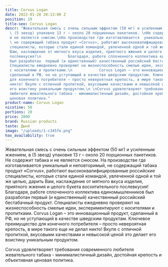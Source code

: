 ```yaml
---
title: Corvus Logan
date: 2022-01-28 20:13:00 Z
position: 19
title-seo: Corvus Logan
descr: "Жевательная смесь с очень сильным эффектом (50 мг) и усиленным жжением, в
  \ (5 звезд) упаковке 13 г – около 20 порционных пакетиков. \nНе содержит табака
  и не является снюсом.\nНа производстве где изготавливается  уникальный и неповторимый,
  \ не содержащий табака продукт «Corvus», работают высококвалифицированные российские
  специалисты, которые стали единой командой, увлеченной одной и той же целью, дарить
  Вам, наслаждение от мятного вкуса изделия, приятного жжения и целого букета восхитительного
  послевкусия!\n            Благодаря, работе сплоченного коллектива единомышленников
  был разработан  первый (и единственный) качественный российский бестабачный продукт.
  Специалисты ежедневно проверяют на жизнеспособность смелые идеи, экспериментируют
  с носителями и пропитками.\n            Corvus Logan – это инновационный продукт,
  сделанный в РФ, но не уступающий в качестве шведским продуктам. Ключевое преимущество
  для конечного потребителя – просто невероятная крепость, в мире такого еще не делал
  никто! Вкупе с отличной пропиткой, вкусовыми качествами и невысокой ценой это делает
  его воистину уникальным продуктом.\n \nCorvus удовлетворяет требования современного
  любителя жевательного табака - минималистичный дизайн, достойная крепость и объективная
  ценовая политика."
product-name: Corvus Logan
nicotine: 50
portions: 20
price: 2800
brand: Russian products
taste: Дыня
image: "/uploads/1-c345fe.png"
has_availability: true
---
```


Жевательная смесь с очень сильным эффектом (50 мг) и усиленным жжением, в  (5 звезд) упаковке 13 г – около 20 порционных пакетиков. 
Не содержит табака и не является снюсом.
На производстве где изготавливается  уникальный и неповторимый,  не содержащий табака продукт «Corvus», работают высококвалифицированные российские специалисты, которые стали единой командой, увлеченной одной и той же целью, дарить Вам, наслаждение от мятного вкуса изделия, приятного жжения и целого букета восхитительного послевкусия!
            Благодаря, работе сплоченного коллектива единомышленников был разработан  первый (и единственный) качественный российский бестабачный продукт. Специалисты ежедневно проверяют на жизнеспособность смелые идеи, экспериментируют с носителями и пропитками.
            Corvus Logan – это инновационный продукт, сделанный в РФ, но не уступающий в качестве шведским продуктам. Ключевое преимущество для конечного потребителя – просто невероятная крепость, в мире такого еще не делал никто! Вкупе с отличной пропиткой, вкусовыми качествами и невысокой ценой это делает его воистину уникальным продуктом.
 
Corvus удовлетворяет требования современного любителя жевательного табака - минималистичный дизайн, достойная крепость и объективная ценовая политика.